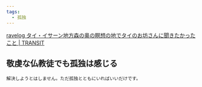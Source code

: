 ```yaml
---
tags:
  - 孤独
---
```

[ravelog タイ・イサーン地方森の奥の瞑想の地でタイのお坊さんに聞きたかったこと | TRANSIT](https://transit.ne.jp/2024/03/001900.html)

## 敬虔な仏教徒でも孤独は感じる

```
解決しようとはしません。ただ孤独とともにいればいいだけです。
```